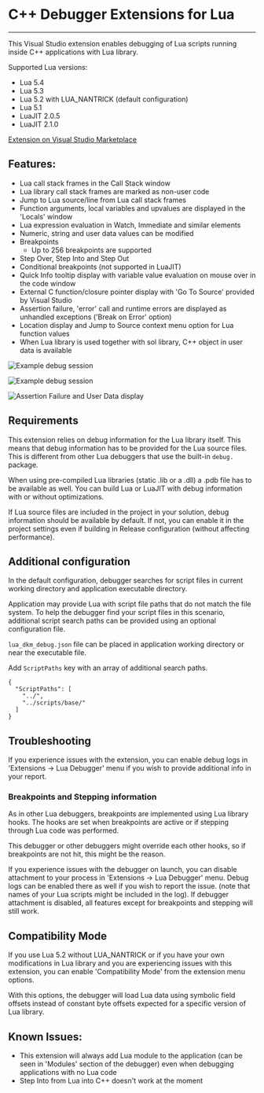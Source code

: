 # C++ Debugger Extensions for Lua

---
This Visual Studio extension enables debugging of Lua scripts running inside C++ applications with Lua library.

Supported Lua versions:
* Lua 5.4
* Lua 5.3
* Lua 5.2 with LUA_NANTRICK (default configuration)
* Lua 5.1
* LuaJIT 2.0.5
* LuaJIT 2.1.0

[Extension on Visual Studio Marketplace](https://marketplace.visualstudio.com/items?itemName=wheretib.lua-dkm-debug)

## Features:
 * Lua call stack frames in the Call Stack window
 * Lua library call stack frames are marked as non-user code
 * Jump to Lua source/line from Lua call stack frames
 * Function arguments, local variables and upvalues are displayed in the 'Locals' window
 * Lua expression evaluation in Watch, Immediate and similar elements
 * Numeric, string and user data values can be modified
 * Breakpoints
    * Up to 256 breakpoints are supported
 * Step Over, Step Into and Step Out
 * Conditional breakpoints (not supported in LuaJIT)
 * Quick Info tooltip display with variable value evaluation on mouse over in the code window
 * External C function/closure pointer display with 'Go To Source' provided by Visual Studio
 * Assertion failure, 'error' call and runtime errors are displayed as unhandled exceptions ('Break on Error' option)
 * Location display and Jump to Source context menu option for Lua function values
 * When Lua library is used together with sol library, C++ object in user data is available

![Example debug session](https://github.com/WheretIB/LuaDkmDebugger/blob/master/resource/front_image_2.png?raw=true)

![Example debug session](https://github.com/WheretIB/LuaDkmDebugger/blob/master/resource/front_image.png?raw=true)

 ![Assertion Failure and User Data display](https://github.com/WheretIB/LuaDkmDebugger/blob/master/resource/front_image_3.png?raw=true)

## Requirements

This extension relies on debug information for the Lua library itself. This means that debug information has to be provided for the Lua source files. This is different from other Lua debuggers that use the built-in `debug.` package.

When using pre-compiled Lua libraries (static .lib or a .dll) a .pdb file has to be available as well. You can build Lua or LuaJIT with debug information with or without optimizations.

If Lua source files are included in the project in your solution, debug information should be available by default. If not, you can enable it in the project settings even if building in Release configuration (without affecting performance).

## Additional configuration

In the default configuration, debugger searches for script files in current working directory and application executable directory.

Application may provide Lua with script file paths that do not match the file system. To help the debugger find your script files in this scenario, additional script search paths can be provided using an optional configuration file.

`lua_dkm_debug.json` file can be placed in application working directory or near the executable file.

Add `ScriptPaths` key with an array of additional search paths.

```
{
  "ScriptPaths": [
    "../",
    "../scripts/base/"
  ]
}
```

## Troubleshooting

If you experience issues with the extension, you can enable debug logs in 'Extensions -> Lua Debugger' menu if you wish to provide additional info in your report.

### Breakpoints and Stepping information

As in other Lua debuggers, breakpoints are implemented using Lua library hooks. The hooks are set when breakpoints are active or if stepping through Lua code was performed.

This debugger or other debuggers might override each other hooks, so if breakpoints are not hit, this might be the reason.

If you experience issues with the debugger on launch, you can disable attachment to your process in 'Extensions -> Lua Debugger' menu. Debug logs can be enabled there as well if you wish to report the issue. (note that names of your Lua scripts might be included in the log). If debugger attachment is disabled, all features except for breakpoints and stepping will still work.

## Compatibility Mode

If you use Lua 5.2 without LUA_NANTRICK or if you have your own modifications in Lua library and you are experiencing issues with this extension, you can enable 'Compatibility Mode' from the extension menu options.

With this options, the debugger will load Lua data using symbolic field offsets instead of constant byte offsets expected for a specific version of Lua library.

## Known Issues:
 * This extension will always add Lua module to the application (can be seen in 'Modules' section of the debugger) even when debugging applications with no Lua code
 * Step Into from Lua into C++ doesn't work at the moment
